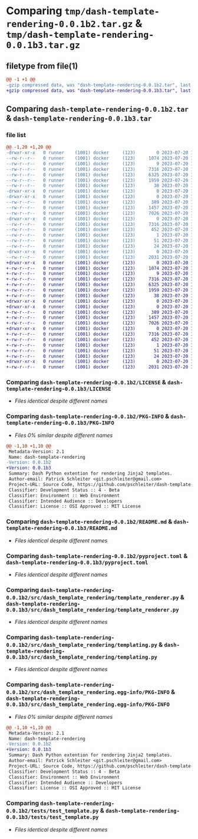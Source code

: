 # Comparing `tmp/dash-template-rendering-0.0.1b2.tar.gz` & `tmp/dash-template-rendering-0.0.1b3.tar.gz`

## filetype from file(1)

```diff
@@ -1 +1 @@
-gzip compressed data, was "dash-template-rendering-0.0.1b2.tar", last modified: Thu Jul 20 10:18:29 2023, max compression
+gzip compressed data, was "dash-template-rendering-0.0.1b3.tar", last modified: Thu Jul 20 11:03:33 2023, max compression
```

## Comparing `dash-template-rendering-0.0.1b2.tar` & `dash-template-rendering-0.0.1b3.tar`

### file list

```diff
@@ -1,20 +1,20 @@
-drwxr-xr-x   0 runner    (1001) docker     (123)        0 2023-07-20 10:18:29.727513 dash-template-rendering-0.0.1b2/
--rw-r--r--   0 runner    (1001) docker     (123)     1074 2023-07-20 10:18:01.000000 dash-template-rendering-0.0.1b2/LICENSE
--rw-r--r--   0 runner    (1001) docker     (123)        9 2023-07-20 10:18:01.000000 dash-template-rendering-0.0.1b2/MANIFEST.in
--rw-r--r--   0 runner    (1001) docker     (123)     7316 2023-07-20 10:18:29.727513 dash-template-rendering-0.0.1b2/PKG-INFO
--rw-r--r--   0 runner    (1001) docker     (123)     6325 2023-07-20 10:18:01.000000 dash-template-rendering-0.0.1b2/README.md
--rw-r--r--   0 runner    (1001) docker     (123)     1959 2023-07-20 10:18:01.000000 dash-template-rendering-0.0.1b2/pyproject.toml
--rw-r--r--   0 runner    (1001) docker     (123)       38 2023-07-20 10:18:29.727513 dash-template-rendering-0.0.1b2/setup.cfg
-drwxr-xr-x   0 runner    (1001) docker     (123)        0 2023-07-20 10:18:29.723513 dash-template-rendering-0.0.1b2/src/
-drwxr-xr-x   0 runner    (1001) docker     (123)        0 2023-07-20 10:18:29.727513 dash-template-rendering-0.0.1b2/src/dash_template_rendering/
--rw-r--r--   0 runner    (1001) docker     (123)      389 2023-07-20 10:18:01.000000 dash-template-rendering-0.0.1b2/src/dash_template_rendering/__init__.py
--rw-r--r--   0 runner    (1001) docker     (123)     1457 2023-07-20 10:18:01.000000 dash-template-rendering-0.0.1b2/src/dash_template_rendering/template_renderer.py
--rw-r--r--   0 runner    (1001) docker     (123)     7026 2023-07-20 10:18:01.000000 dash-template-rendering-0.0.1b2/src/dash_template_rendering/templating.py
-drwxr-xr-x   0 runner    (1001) docker     (123)        0 2023-07-20 10:18:29.727513 dash-template-rendering-0.0.1b2/src/dash_template_rendering.egg-info/
--rw-r--r--   0 runner    (1001) docker     (123)     7316 2023-07-20 10:18:29.000000 dash-template-rendering-0.0.1b2/src/dash_template_rendering.egg-info/PKG-INFO
--rw-r--r--   0 runner    (1001) docker     (123)      452 2023-07-20 10:18:29.000000 dash-template-rendering-0.0.1b2/src/dash_template_rendering.egg-info/SOURCES.txt
--rw-r--r--   0 runner    (1001) docker     (123)        1 2023-07-20 10:18:29.000000 dash-template-rendering-0.0.1b2/src/dash_template_rendering.egg-info/dependency_links.txt
--rw-r--r--   0 runner    (1001) docker     (123)       51 2023-07-20 10:18:29.000000 dash-template-rendering-0.0.1b2/src/dash_template_rendering.egg-info/requires.txt
--rw-r--r--   0 runner    (1001) docker     (123)       24 2023-07-20 10:18:29.000000 dash-template-rendering-0.0.1b2/src/dash_template_rendering.egg-info/top_level.txt
-drwxr-xr-x   0 runner    (1001) docker     (123)        0 2023-07-20 10:18:29.727513 dash-template-rendering-0.0.1b2/tests/
--rw-r--r--   0 runner    (1001) docker     (123)     2031 2023-07-20 10:18:01.000000 dash-template-rendering-0.0.1b2/tests/test_template.py
+drwxr-xr-x   0 runner    (1001) docker     (123)        0 2023-07-20 11:03:33.215791 dash-template-rendering-0.0.1b3/
+-rw-r--r--   0 runner    (1001) docker     (123)     1074 2023-07-20 11:03:16.000000 dash-template-rendering-0.0.1b3/LICENSE
+-rw-r--r--   0 runner    (1001) docker     (123)        9 2023-07-20 11:03:16.000000 dash-template-rendering-0.0.1b3/MANIFEST.in
+-rw-r--r--   0 runner    (1001) docker     (123)     7316 2023-07-20 11:03:33.215791 dash-template-rendering-0.0.1b3/PKG-INFO
+-rw-r--r--   0 runner    (1001) docker     (123)     6325 2023-07-20 11:03:16.000000 dash-template-rendering-0.0.1b3/README.md
+-rw-r--r--   0 runner    (1001) docker     (123)     1959 2023-07-20 11:03:16.000000 dash-template-rendering-0.0.1b3/pyproject.toml
+-rw-r--r--   0 runner    (1001) docker     (123)       38 2023-07-20 11:03:33.215791 dash-template-rendering-0.0.1b3/setup.cfg
+drwxr-xr-x   0 runner    (1001) docker     (123)        0 2023-07-20 11:03:33.215791 dash-template-rendering-0.0.1b3/src/
+drwxr-xr-x   0 runner    (1001) docker     (123)        0 2023-07-20 11:03:33.215791 dash-template-rendering-0.0.1b3/src/dash_template_rendering/
+-rw-r--r--   0 runner    (1001) docker     (123)      389 2023-07-20 11:03:16.000000 dash-template-rendering-0.0.1b3/src/dash_template_rendering/__init__.py
+-rw-r--r--   0 runner    (1001) docker     (123)     1457 2023-07-20 11:03:16.000000 dash-template-rendering-0.0.1b3/src/dash_template_rendering/template_renderer.py
+-rw-r--r--   0 runner    (1001) docker     (123)     7026 2023-07-20 11:03:16.000000 dash-template-rendering-0.0.1b3/src/dash_template_rendering/templating.py
+drwxr-xr-x   0 runner    (1001) docker     (123)        0 2023-07-20 11:03:33.215791 dash-template-rendering-0.0.1b3/src/dash_template_rendering.egg-info/
+-rw-r--r--   0 runner    (1001) docker     (123)     7316 2023-07-20 11:03:33.000000 dash-template-rendering-0.0.1b3/src/dash_template_rendering.egg-info/PKG-INFO
+-rw-r--r--   0 runner    (1001) docker     (123)      452 2023-07-20 11:03:33.000000 dash-template-rendering-0.0.1b3/src/dash_template_rendering.egg-info/SOURCES.txt
+-rw-r--r--   0 runner    (1001) docker     (123)        1 2023-07-20 11:03:33.000000 dash-template-rendering-0.0.1b3/src/dash_template_rendering.egg-info/dependency_links.txt
+-rw-r--r--   0 runner    (1001) docker     (123)       51 2023-07-20 11:03:33.000000 dash-template-rendering-0.0.1b3/src/dash_template_rendering.egg-info/requires.txt
+-rw-r--r--   0 runner    (1001) docker     (123)       24 2023-07-20 11:03:33.000000 dash-template-rendering-0.0.1b3/src/dash_template_rendering.egg-info/top_level.txt
+drwxr-xr-x   0 runner    (1001) docker     (123)        0 2023-07-20 11:03:33.215791 dash-template-rendering-0.0.1b3/tests/
+-rw-r--r--   0 runner    (1001) docker     (123)     2031 2023-07-20 11:03:16.000000 dash-template-rendering-0.0.1b3/tests/test_template.py
```

### Comparing `dash-template-rendering-0.0.1b2/LICENSE` & `dash-template-rendering-0.0.1b3/LICENSE`

 * *Files identical despite different names*

### Comparing `dash-template-rendering-0.0.1b2/PKG-INFO` & `dash-template-rendering-0.0.1b3/PKG-INFO`

 * *Files 0% similar despite different names*

```diff
@@ -1,10 +1,10 @@
 Metadata-Version: 2.1
 Name: dash-template-rendering
-Version: 0.0.1b2
+Version: 0.0.1b3
 Summary: Dash Python extention for rendering Jinja2 templates.
 Author-email: Patrick Schleiter <git.pschleiter@gmail.com>
 Project-URL: Source Code, https://github.com/pschleiter/dash-template-rendering
 Classifier: Development Status :: 4 - Beta
 Classifier: Environment :: Web Environment
 Classifier: Intended Audience :: Developers
 Classifier: License :: OSI Approved :: MIT License
```

### Comparing `dash-template-rendering-0.0.1b2/README.md` & `dash-template-rendering-0.0.1b3/README.md`

 * *Files identical despite different names*

### Comparing `dash-template-rendering-0.0.1b2/pyproject.toml` & `dash-template-rendering-0.0.1b3/pyproject.toml`

 * *Files identical despite different names*

### Comparing `dash-template-rendering-0.0.1b2/src/dash_template_rendering/template_renderer.py` & `dash-template-rendering-0.0.1b3/src/dash_template_rendering/template_renderer.py`

 * *Files identical despite different names*

### Comparing `dash-template-rendering-0.0.1b2/src/dash_template_rendering/templating.py` & `dash-template-rendering-0.0.1b3/src/dash_template_rendering/templating.py`

 * *Files identical despite different names*

### Comparing `dash-template-rendering-0.0.1b2/src/dash_template_rendering.egg-info/PKG-INFO` & `dash-template-rendering-0.0.1b3/src/dash_template_rendering.egg-info/PKG-INFO`

 * *Files 0% similar despite different names*

```diff
@@ -1,10 +1,10 @@
 Metadata-Version: 2.1
 Name: dash-template-rendering
-Version: 0.0.1b2
+Version: 0.0.1b3
 Summary: Dash Python extention for rendering Jinja2 templates.
 Author-email: Patrick Schleiter <git.pschleiter@gmail.com>
 Project-URL: Source Code, https://github.com/pschleiter/dash-template-rendering
 Classifier: Development Status :: 4 - Beta
 Classifier: Environment :: Web Environment
 Classifier: Intended Audience :: Developers
 Classifier: License :: OSI Approved :: MIT License
```

### Comparing `dash-template-rendering-0.0.1b2/tests/test_template.py` & `dash-template-rendering-0.0.1b3/tests/test_template.py`

 * *Files identical despite different names*

